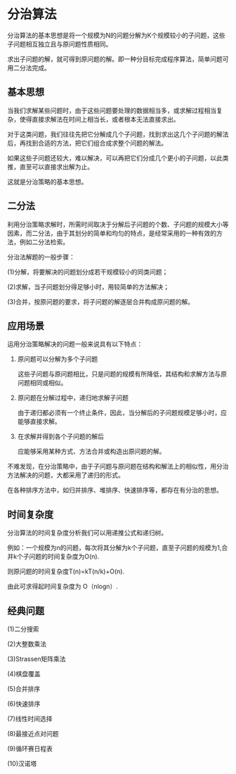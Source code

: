 # 分治算法

分治算法的基本思想是将一个规模为N的问题分解为K个规模较小的子问题，这些子问题相互独立且与原问题性质相同。

求出子问题的解，就可得到原问题的解。即一种分目标完成程序算法，简单问题可用二分法完成。

## 基本思想

当我们求解某些问题时，由于这些问题要处理的数据相当多，或求解过程相当复杂，使得直接求解法在时间上相当长，或者根本无法直接求出。

对于这类问题，我们往往先把它分解成几个子问题，找到求出这几个子问题的解法后，再找到合适的方法，把它们组合成求整个问题的解法。

如果这些子问题还较大，难以解决，可以再把它们分成几个更小的子问题，以此类推，直至可以直接求出解为止。

这就是分治策略的基本思想。

## 二分法

利用分治策略求解时，所需时间取决于分解后子问题的个数、子问题的规模大小等因素，而二分法，由于其划分的简单和均匀的特点，是经常采用的一种有效的方法，例如二分法检索。

分治法解题的一般步骤：

(1)分解，将要解决的问题划分成若干规模较小的同类问题；

(2)求解，当子问题划分得足够小时，用较简单的方法解决；

(3)合并，按原问题的要求，将子问题的解逐层合并构成原问题的解。

## 应用场景

运用分治策略解决的问题一般来说具有以下特点：

1. 原问题可以分解为多个子问题

   这些子问题与原问题相比，只是问题的规模有所降低，其结构和求解方法与原问题相同或相似。

2. 原问题在分解过程中，递归地求解子问题

   由于递归都必须有一个终止条件，因此，当分解后的子问题规模足够小时，应能够直接求解。

3. 在求解并得到各个子问题的解后

   应能够采用某种方式、方法合并或构造出原问题的解。

不难发现，在分治策略中，由于子问题与原问题在结构和解法上的相似性，用分治方法解决的问题，大都采用了递归的形式。

在各种排序方法中，如归并排序、堆排序、快速排序等，都存在有分治的思想。

## 时间复杂度

分治算法的时间复杂度分析我们可以用递推公式和递归树。

例如：一个规模为n的问题，每次将其分解为k个子问题，直至子问题的规模为1,合并k个子问题的时间复杂度为O(n).

则原问题的时间复杂度T(n)=kT(n/k)+O(n).

由此可求得起时间复杂度为 O（nlogn）.

## 经典问题

(1)二分搜索

(2)大整数乘法

(3)Strassen矩阵乘法

(4)棋盘覆盖

(5)合并排序

(6)快速排序

(7)线性时间选择

(8)最接近点对问题

(9)循环赛日程表

(10)汉诺塔
